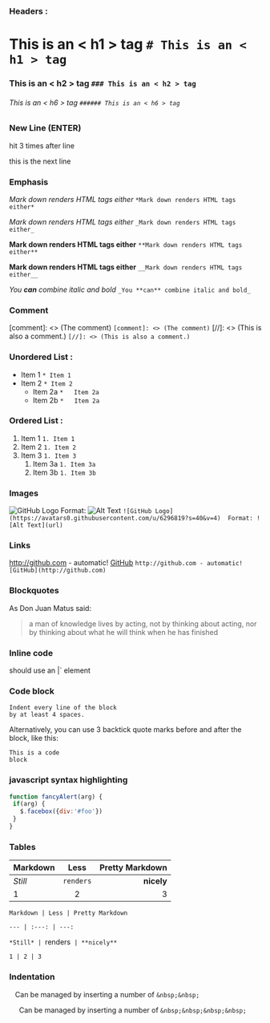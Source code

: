 ### Headers : 
 # This is an < h1 > tag    `# This is an < h1 > tag  ` 
 ### This is an < h2 > tag   `### This is an < h2 > tag ` 
 ###### This is an < h6 > tag   `###### This is an < h6 > tag` 
### New Line (ENTER)
 hit <Enter> 3 times after line 

this is the next line

### Emphasis
   *Mark down renders HTML tags either*    ` *Mark down renders HTML tags either* ` 
   
   _Mark down renders HTML tags either_   `_Mark down renders HTML tags either_`

   **Mark down renders HTML tags either**  `**Mark down renders HTML tags either**` 

   __Mark down renders HTML tags either__  `__Mark down renders HTML tags either__`

  _You **can** combine italic and bold_   `_You **can** combine italic and bold_` 
  ### Comment
   [comment]: <> (The comment)  `[comment]: <> (The comment)`
  [//]: <> (This is also a comment.)  `[//]: <> (This is also a comment.)`
### Unordered List : 
 * Item 1    `* Item 1 `
 * Item 2    `* Item 2`
   * Item 2a `*   Item 2a`
   * Item 2b `*   Item 2a`
### Ordered List : 
 1. Item 1 `1. Item 1`
 1. Item 2 `1. Item 2 `
 1. Item 3 `1. Item 3`
    1. Item 3a `1. Item 3a`
    1. Item 3b `1. Item 3b`
### Images
  ![GitHub Logo](https://avatars0.githubusercontent.com/u/6296819?s=40&v=4) 
  Format: ![Alt Text](url)  `![GitHub Logo](https://avatars0.githubusercontent.com/u/6296819?s=40&v=4) 
  Format: ![Alt Text](url) `
### Links
  http://github.com - automatic! 
 [GitHub](http://github.com)  `http://github.com - automatic! 
 [GitHub](http://github.com)`
### Blockquotes
 As Don Juan Matus said: 
 > a man of knowledge lives by acting, not by thinking about acting,
 > nor by thinking about what he will think when he has finished 
### Inline code
 should use an |<addr>` element 
### Code block
    Indent every line of the block 
    by at least 4 spaces.
	
  Alternatively, you can use 3 backtick quote marks before and after the block, like this:
```
This is a code 
block
```
### javascript syntax highlighting
 ```javascript
function fancyAlert(arg) {
  if(arg) {
    $.facebox({div:'#foo'})
  }
}
```
### Tables
Markdown | Less | Pretty Markdown
--- | :---: | ---:               
*Still* | `renders` | **nicely** 
1 | 2 | 3                       

  `Markdown | Less | Pretty Markdown `
  
  `--- | :---: | ---:`
  
  `*Still* | `renders` | **nicely**`
  
  `1 | 2 | 3`
  
  ### Indentation
  &nbsp;&nbsp; Can be managed by inserting a number of `&nbsp;&nbsp;`
  
  &nbsp;&nbsp;&nbsp;&nbsp; Can be managed by inserting a number of `&nbsp;&nbsp;&nbsp;&nbsp;`
